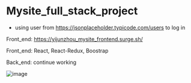 # Mysite_full_stack_project

* using user from https://jsonplaceholder.typicode.com/users to log in

Front_end: https://yijunzhou_mysite_frontend.surge.sh/

Front_end: React, React-Redux, Boostrap

Back_end: continue working

![image](https://user-images.githubusercontent.com/52975838/198498664-ec49f87a-73d7-4e90-8452-13ab5f4b6813.png)

